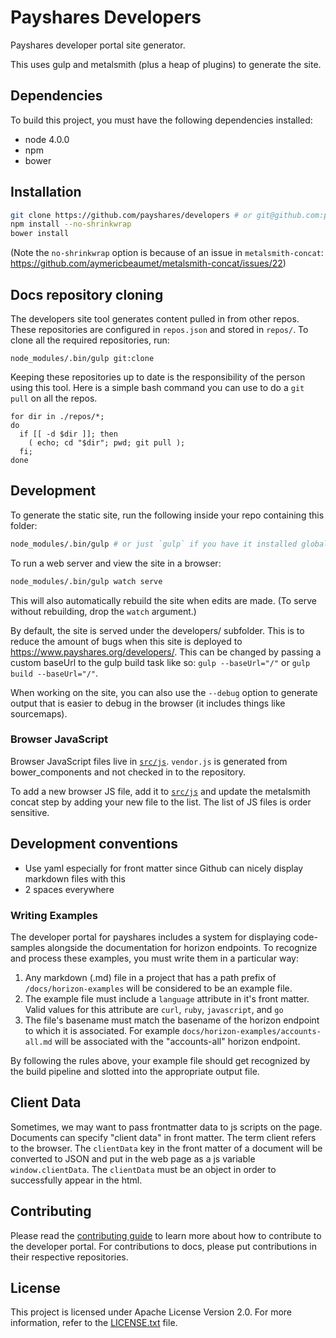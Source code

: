 # Payshares Developers
Payshares developer portal site generator.

This uses gulp and metalsmith (plus a heap of plugins) to generate the site.

## Dependencies

To build this project, you must have the following dependencies installed:

- node 4.0.0
- npm
- bower

## Installation
```bash
git clone https://github.com/payshares/developers # or git@github.com:payshares/developers.git
npm install --no-shrinkwrap
bower install
```

(Note the `no-shrinkwrap` option is because of an issue in `metalsmith-concat`: https://github.com/aymericbeaumet/metalsmith-concat/issues/22)

## Docs repository cloning
The developers site tool generates content pulled in from other repos. These repositories are configured in `repos.json` and stored in `repos/`. To clone all the required repositories, run:
```
node_modules/.bin/gulp git:clone
```

Keeping these repositories up to date is the responsibility of the person using this tool. Here is a simple bash command you can use to do a `git pull` on all the repos.

```
for dir in ./repos/*;
do
  if [[ -d $dir ]]; then
    ( echo; cd "$dir"; pwd; git pull );
  fi;
done
```

## Development
To generate the static site, run the following inside your repo containing this folder:

```bash
node_modules/.bin/gulp # or just `gulp` if you have it installed globally or have path set up
```

To run a web server and view the site in a browser:

```bash
node_modules/.bin/gulp watch serve
```

This will also automatically rebuild the site when edits are made. (To serve without rebuilding, drop the `watch` argument.)

By default, the site is served under the developers/ subfolder. This is to reduce the amount of bugs when this site is deployed to https://www.payshares.org/developers/. This can be changed by passing a custom baseUrl to the gulp build task like so: `gulp --baseUrl="/"` or `gulp build --baseUrl="/"`.

When working on the site, you can also use the `--debug` option to generate output that is easier to debug in the browser (it includes things like sourcemaps).


### Browser JavaScript
Browser JavaScript files live in [`src/js`](/src/js/). `vendor.js` is generated from bower_components and not checked in to the repository.

To add a new browser JS file, add it to [`src/js`](/src/js/) and update the metalsmith concat step by adding your new file to the list. The list of JS files is order sensitive.

## Development conventions
- Use yaml especially for front matter since Github can nicely display markdown files with this
- 2 spaces everywhere

### Writing Examples

The developer portal for payshares includes a system for displaying code-samples alongside the documentation for horizon endpoints. To recognize and process these examples, you must write them in a particular way:

1.  Any markdown (.md) file in a project that has a path prefix of `/docs/horizon-examples` will be considered to be an example file.
2.  The example file must include a `language` attribute in it's front matter.  Valid values for this attribute are `curl`, `ruby`, `javascript`, and `go`
3.  The file's basename must match the basename of the horizon endpoint to which it is associated.  For example `docs/horizon-examples/accounts-all.md` will be associated with the "accounts-all" horizon endpoint.

By following the rules above, your example file should get recognized by the build pipeline and slotted into the appropriate output file.

## Client Data
Sometimes, we may want to pass frontmatter data to js scripts on the page. Documents can specify "client data" in front matter. The term client refers to the browser. The `clientData` key in the front matter of a document will be converted to JSON and put in the web page as a js variable `window.clientData`. The `clientData` must be an object in order to successfully appear in the html.

## Contributing
Please read the [contributing guide](CONTRIBUTING.md) to learn more about how to contribute to the developer portal. For contributions to docs, please put contributions in their respective repositories.

## License
This project is licensed under Apache License Version 2.0. For more information, refer to the [LICENSE.txt](LICENSE.txt) file.
